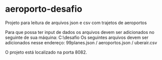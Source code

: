 # aeroporto-desafio
Projeto para leitura de arquivos json e csv com trajetos de aeroportos

Para que possa ter input de dados os arquivos devem ser adicionados no seguinte de sua máquina:
C:\desafio
  Os seguintes arquivos devem ser adicionados nesse endereço:
    99planes.json / 
    aeroportos.json / 
    uberair.csv 
     
O projeto está localizado na porta 8082.
